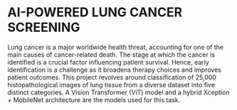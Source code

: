 # AI-POWERED LUNG CANCER SCREENING

Lung cancer is a major worldwide health threat, accounting for one of the main causes of cancer-related death. The stage at which the cancer is identified is a crucial factor influencing patient survival. Hence, early identification is a challenge as it broadens therapy choices and improves patient outcomes. This project revolves around classification of 25,000 histopathological images of lung tissue from a diverse dataset into five distinct categories. A Vision Transformer (ViT) model and a hybrid Xception + MobileNet architecture are the models used for this task.
